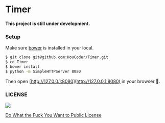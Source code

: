 # Timer

**This project is still under development.**

### Setup

Make sure [bower](http://bower.io/) is installed in your local.

```bash
$ git clone git@github.com:HouCoder/Timer.git
$ cd Timer
$ bower install
$ python -m SimpleHTTPServer 8080

```

Then open [http://127.0.0.1:8080](http://127.0.0.1:8080) in your browser :tada:.

### LICENSE

![](http://www.wtfpl.net/wp-content/uploads/2012/12/wtfpl-badge-1.png)

[Do What the Fuck You Want to Public License](http://www.wtfpl.net/)

